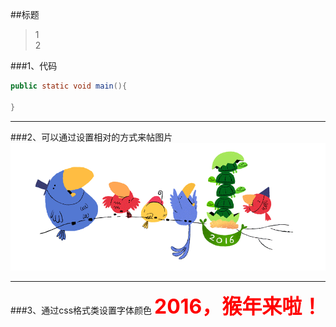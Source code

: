 ##标题

> 1  
> 2  

###1、代码
```java
public static void main(){

}
```

---
###2、可以通过设置相对的方式来帖图片
![自定义图片](./res/2016_new.gif)

---
###3、通过css格式类设置字体颜色
<font color="red" size="6px">**2016，猴年来啦！**</font>
